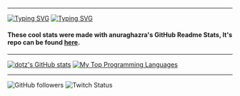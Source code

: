----------------------------------------------------------------------------

[![Typing SVG](https://readme-typing-svg.demolab.com?font=Fira+Code&pause=1000&color=00F7A4&random=false&width=435&lines=Hello+there!;I+am+dotz)](https://git.io/typing-svg)
[![Typing SVG](https://readme-typing-svg.demolab.com?font=Fira+Code&pause=1000&color=00F7A4&random=true&width=520&lines=Just+another+random+guy+learning+to+code)](https://git.io/typing-svg)

#### These cool stats were made with anuraghazra's GitHub Readme Stats, It's repo can be found [here](https://github.com/anuraghazra/github-readme-stats).
----------------------------------------------------------------------------

[![dotz's GitHub stats](https://github-readme-stats.vercel.app/api?username=dotzTV&theme=midnight-purple&hide=prs,issues&count_private=true&show_icons=true&include_all_commits=true)](https://github.com/anuraghazra/github-readme-stats)
[![My Top Programming Languages](https://github-readme-stats.vercel.app/api/top-langs/?username=dotzTV&theme=midnight-purple&layout=compact&hide-title=true)](https://github.com/anuraghazra/github-readme-stats)
 
---------------------------------------------------------------------------
![GitHub followers](https://img.shields.io/github/followers/dotztv?color=i&style=for-the-badge)
![Twitch Status](https://img.shields.io/twitch/status/tvdotz?style=for-the-badge)
